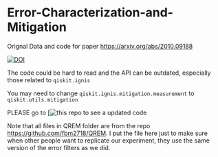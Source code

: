 # Error-Characterization-and-Mitigation
Orignal Data and code for paper https://arxiv.org/abs/2010.09188

[![DOI](https://zenodo.org/badge/525989143.svg)](https://zenodo.org/badge/latestdoi/525989143)

The code could be hard to read and the API can be outdated, especially those related to `qiskit.ignis`

You may need to change `qiskit.ignis.mitigation.measurement` to `qiskit.utils.mitigation`

PLEASE go to [![this repo](https://github.com/QCOL-LU/Bayesian-Error-Characterization-and-Mitigation) to see a updated code


Note that all files in QREM folder are from the repo https://github.com/fbm2718/QREM. I put the file here just to make sure when other people want to replicate our experiment, they use the same version of the error filters as we did.
